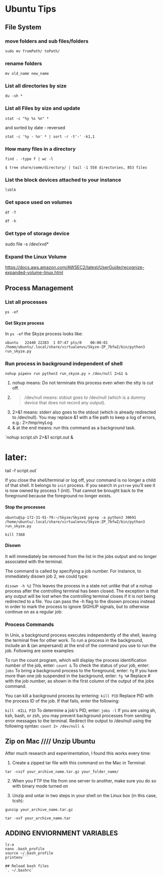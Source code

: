 # Ubuntu Tips

## File System
### move folders and sub files/folders
`sudo mv fromPath/ toPath/`
### rename folders
`mv old_name new_name `
### List all directories by size
`du -sh *`
### List all Files by size and update
`stat -c "%y %s %n" *`

and sorted by date - reversed

`stat -c '%y - %n' * | sort -r -t'-' -k1,1`
### How many files in a directory
`find . -type f | wc -l`

`$ tree share/some/directory/ | tail -1
558 directories, 853 files`

### List the block devices attached to your instance
`lsblk`
### Get space used on volumes
`df -T`

`df -h`
### Get type of storage device
sudo file -s /dev/xvd*
### Expand the Linux Volume
https://docs.aws.amazon.com/AWSEC2/latest/UserGuide/recognize-expanded-volume-linux.html

## Process Management
### List all processes
`ps -ef`
#### Get Skyze process
In `ps -ef` the Skyze process looks like:

`ubuntu   22440 22283  1 07:47 pts/0    00:00:01 /home/ubuntu/.local/share/virtualenvs/Skyze-ZP_7bfwZ/bin/python3 run_skyze.py`
### Run process in background independent of shell

`nohup pipenv run python3 run_skyze.py > /dev/null 2>&1 &`

1. nohup means: Do not terminate this process even when the stty is cut off.
2. > /dev/null means: stdout goes to /dev/null (which is a dummy device that does not record any output).
3. 2>&1 means: stderr also goes to the stdout (which is already redirected to /dev/null). You may replace &1 with a file path to keep a log of errors, e.g.: 2>/tmp/myLog
4. & at the end means: run this command as a background task.


`nohup script.sh 2>&1 script.out &
# later:
tail -f script.out`

If you close the shell/terminal or log off, your command is no longer a child of that shell. It belongs to `init` process. If you search in `pstree` you'll see it is now owned by process 1 (init). That cannot be brought back to the foreground because the foreground no longer exists.

#### Stop the processes
`ubuntu@ip-172-31-91-79:~/Skyze/Skyze$ pgrep -a python3
30691 /home/ubuntu/.local/share/virtualenvs/Skyze-ZP_7bfwZ/bin/python3 run_skyze.py`

`kill 7360`
#### Disown
It will immediately be removed from the list in the jobs output and no longer associated with the terminal.

The command is called by specifying a job number. For instance, to immediately disown job 2, we could type:

`disown -h %2`
This leaves the process in a state not unlike that of a nohup process after the controlling terminal has been closed. The exception is that any output will be lost when the controlling terminal closes if it is not being redirected to a file.
You can pass the -h flag to the disown process instead in order to mark the process to ignore SIGHUP signals, but to otherwise continue on as a regular job:

### Process Commands
In Unix, a background process executes independently of the shell, leaving the terminal free for other work. To run a process in the background, include an & (an ampersand) at the end of the command you use to run the job. Following are some examples:

To run the count program, which will display the process identification number of the job, enter:
 `count &`
To check the status of your job, enter:
 `jobs`
To bring a background process to the foreground, enter:
 `fg`
If you have more than one job suspended in the background, enter:
 `fg %#`
Replace # with the job number, as shown in the first column of the output of the jobs command.

You can kill a background process by entering:
 `kill PID`
Replace PID with the process ID of the job. If that fails, enter the following:

 `kill -KILL PID`
To determine a job's PID, enter:
 `jobs -l`
If you are using sh, ksh, bash, or zsh, you may prevent background processes from sending error messages to the terminal. Redirect the output to /dev/null using the following syntax:
 `count 2> /dev/null &`

## Zip on Mac //// Unzip Ubuntu

After much research and experimentation, I found this works every time:

1) Create a zipped tar file with this command on the Mac in Terminal:

`tar -cvzf your_archive_name.tar.gz your_folder_name/`

2) When you FTP the file from one server to another, make sure you do so with binary mode turned on

3) Unzip and untar in two steps in your shell on the Linux box (in this case, tcsh):

`gunzip your_archive_name.tar.gz`

`tar -xvf your_archive_name.tar`

## ADDING ENVIORNMENT VARIABLES
```pwd
ls-a
nano .bash_profile
source ~/.bash_profile
printenv```

## Reload bash files
`. ~/.bashrc`
